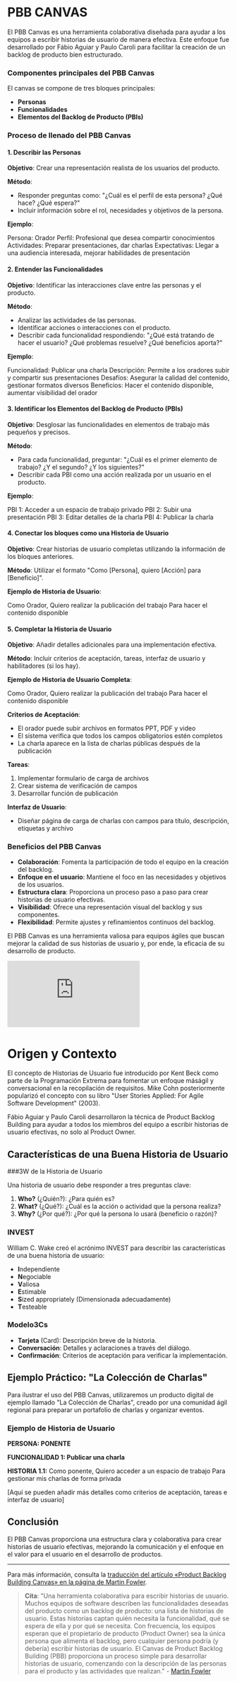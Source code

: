 # PBB CANVAS 

El PBB Canvas es una herramienta colaborativa diseñada para ayudar a los equipos a escribir historias de usuario de manera efectiva. Este enfoque fue desarrollado por Fábio Aguiar y Paulo Caroli para facilitar la creación de un backlog de producto bien estructurado.

### Componentes principales del PBB Canvas

El canvas se compone de tres bloques principales:

- **Personas**
- **Funcionalidades**
- **Elementos del Backlog de Producto (PBIs)**

### Proceso de llenado del PBB Canvas

#### 1. Describir las Personas

**Objetivo**: Crear una representación realista de los usuarios del producto.

**Método**:
- Responder preguntas como: "¿Cuál es el perfil de esta persona? ¿Qué hace? ¿Qué espera?"
- Incluir información sobre el rol, necesidades y objetivos de la persona.

**Ejemplo**:

Persona: Orador
Perfil: Profesional que desea compartir conocimientos
Actividades: Preparar presentaciones, dar charlas
Expectativas: Llegar a una audiencia interesada, mejorar habilidades de presentación

#### 2. Entender las Funcionalidades

**Objetivo**: Identificar las interacciones clave entre las personas y el producto.

**Método**:
- Analizar las actividades de las personas.
- Identificar acciones o interacciones con el producto.
- Describir cada funcionalidad respondiendo: "¿Qué está tratando de hacer el usuario? ¿Qué problemas resuelve? ¿Qué beneficios aporta?"

**Ejemplo**:

Funcionalidad: Publicar una charla
Descripción: Permite a los oradores subir y compartir sus presentaciones
Desafíos: Asegurar la calidad del contenido, gestionar formatos diversos
Beneficios: Hacer el contenido disponible, aumentar visibilidad del orador

#### 3. Identificar los Elementos del Backlog de Producto (PBIs)

**Objetivo**: Desglosar las funcionalidades en elementos de trabajo más pequeños y precisos.

**Método**:
- Para cada funcionalidad, preguntar: "¿Cuál es el primer elemento de trabajo? ¿Y el segundo? ¿Y los siguientes?"
- Describir cada PBI como una acción realizada por un usuario en el producto.

**Ejemplo**:

PBI 1: Acceder a un espacio de trabajo privado
PBI 2: Subir una presentación
PBI 3: Editar detalles de la charla
PBI 4: Publicar la charla


#### 4. Conectar los bloques como una Historia de Usuario

**Objetivo**: Crear historias de usuario completas utilizando la información de los bloques anteriores.

**Método**: Utilizar el formato "Como [Persona], quiero [Acción] para [Beneficio]".

**Ejemplo de Historia de Usuario**:

Como Orador,
Quiero realizar la publicación del trabajo
Para hacer el contenido disponible


#### 5. Completar la Historia de Usuario

**Objetivo**: Añadir detalles adicionales para una implementación efectiva.

**Método**: Incluir criterios de aceptación, tareas, interfaz de usuario y habilitadores (si los hay).

**Ejemplo de Historia de Usuario Completa**:

Como Orador,
Quiero realizar la publicación del trabajo
Para hacer el contenido disponible

**Criterios de Aceptación**:
- El orador puede subir archivos en formatos PPT, PDF y video
- El sistema verifica que todos los campos obligatorios estén completos
- La charla aparece en la lista de charlas públicas después de la publicación

**Tareas**:
1. Implementar formulario de carga de archivos
2. Crear sistema de verificación de campos
3. Desarrollar función de publicación

**Interfaz de Usuario**:
- Diseñar página de carga de charlas con campos para título, descripción, etiquetas y archivo

### Beneficios del PBB Canvas

- **Colaboración**: Fomenta la participación de todo el equipo en la creación del backlog.
- **Enfoque en el usuario**: Mantiene el foco en las necesidades y objetivos de los usuarios.
- **Estructura clara**: Proporciona un proceso paso a paso para crear historias de usuario efectivas.
- **Visibilidad**: Ofrece una representación visual del backlog y sus componentes.
- **Flexibilidad**: Permite ajustes y refinamientos continuos del backlog.

El PBB Canvas es una herramienta valiosa para equipos ágiles que buscan mejorar la calidad de sus historias de usuario y, por ende, la eficacia de su desarrollo de producto.

![Template](https://github.com/LeonRamos/Agil_IBT_canvas_PBB/blob/main/Disen%CC%83o%20sin%20ti%CC%81tulo%20(1).pdf)

# Origen y Contexto

El concepto de Historias de Usuario fue introducido por Kent Beck como parte de la Programación Extrema para fomentar un enfoque máságil y conversacional en la recopilación de requisitos. Mike Cohn posteriormente popularizó el concepto con su libro "User Stories Applied: For Agile Software Development" (2003).

Fábio Aguiar y Paulo Caroli desarrollaron la técnica de Product Backlog Building para ayudar a todos los miembros del equipo a escribir historias de usuario efectivas, no solo al Product Owner.

## Características de una Buena Historia de Usuario

###3W de la Historia de Usuario

Una historia de usuario debe responder a tres preguntas clave:

1. **Who?** (¿Quién?): ¿Para quién es?
2. **What?** (¿Qué?): ¿Cuál es la acción o actividad que la persona realiza?
3. **Why?** (¿Por qué?): ¿Por qué la persona lo usará (beneficio o razón)?

### INVEST

William C. Wake creó el acrónimo INVEST para describir las características de una buena historia de usuario:

- **I**ndependiente
- **N**egociable
- **V**aliosa
- **E**stimable
- **S**ized appropriately (Dimensionada adecuadamente)
- **T**esteable

### Modelo3Cs

- **Tarjeta** (Card): Descripción breve de la historia.
- **Conversación**: Detalles y aclaraciones a través del diálogo.
- **Confirmación**: Criterios de aceptación para verificar la implementación.

## Ejemplo Práctico: "La Colección de Charlas"

Para ilustrar el uso del PBB Canvas, utilizaremos un producto digital de ejemplo llamado "La Colección de Charlas", creado por una comunidad ágil regional para preparar un portafolio de charlas y organizar eventos.

### Ejemplo de Historia de Usuario

**PERSONA: PONENTE**

**FUNCIONALIDAD 1: Publicar una charla**

**HISTORIA 1.1:**
Como ponente,
Quiero acceder a un espacio de trabajo
Para gestionar mis charlas de forma privada

[Aquí se pueden añadir más detalles como criterios de aceptación, tareas e interfaz de usuario]

## Conclusión

El PBB Canvas proporciona una estructura clara y colaborativa para crear historias de usuario efectivas, mejorando la comunicación y el enfoque en el valor para el usuario en el desarrollo de productos.

---

Para más información, consulta la [traducción del artículo «Product Backlog Building Canvas» en la página de Martin Fowler](https://martinfowler.com/articles/product-backlog-building-canvas.html).

> **Cita**: "Una herramienta colaborativa para escribir historias de usuario. Muchos equipos de software describen las funcionalidades deseadas del producto como un backlog de producto: una lista de historias de usuario. Estas historias captan quién necesita la funcionalidad, qué se espera de ella y por qué se necesita. Con frecuencia, los equipos esperan que el propietario de producto (Product Owner) sea la única persona que alimenta el backlog, pero cualquier persona podría (y debería) escribir historias de usuario. El Canvas de Product Backlog Building (PBB) proporciona un proceso simple para desarrollar historias de usuario, comenzando con la descripción de las personas para el producto y las actividades que realizan." - [Martin Fowler](https://caroli.org/es/el-canvas-de-pbb/)

